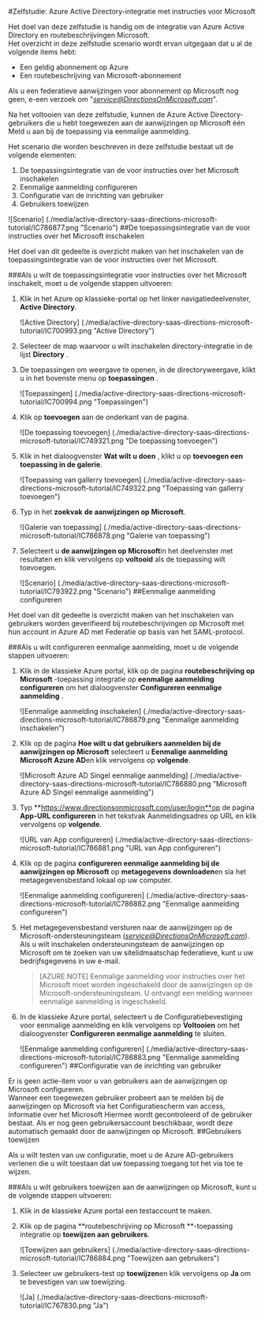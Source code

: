 <properties 
    pageTitle="Zelfstudie: Azure Active Directory-integratie met instructies voor Microsoft | Microsoft Azure" 
    description="Leer hoe u de aanwijzingen op Microsoft met Azure Active Directory gebruiken om in te schakelen voor eenmalige aanmelding, geautomatiseerde inrichting en meer!" 
    services="active-directory" 
    authors="jeevansd"  
    documentationCenter="na" 
    manager="femila"/>
<tags 
    ms.service="active-directory" 
    ms.devlang="na" 
    ms.topic="article" 
    ms.tgt_pltfrm="na" 
    ms.workload="identity" 
    ms.date="09/29/2016" 
    ms.author="jeedes" />

#<a name="tutorial-azure-active-directory-integration-with-directions-on-microsoft"></a>Zelfstudie: Azure Active Directory-integratie met instructies voor Microsoft

Het doel van deze zelfstudie is handig om de integratie van Azure Active Directory en routebeschrijvingen Microsoft.  
Het overzicht in deze zelfstudie scenario wordt ervan uitgegaan dat u al de volgende items hebt:

-   Een geldig abonnement op Azure
-   Een routebeschrijving van Microsoft-abonnement

Als u een federatieve aanwijzingen voor abonnement op Microsoft nog geen, e-een verzoek om "*service@DirectionsOnMicrosoft.com*".

Na het voltooien van deze zelfstudie, kunnen de Azure Active Directory-gebruikers die u hebt toegewezen aan de aanwijzingen op Microsoft één Meld u aan bij de toepassing via eenmalige aanmelding.

Het scenario die worden beschreven in deze zelfstudie bestaat uit de volgende elementen:

1.  De toepassingsintegratie van de voor instructies over het Microsoft inschakelen
2.  Eenmalige aanmelding configureren
3.  Configuratie van de inrichting van gebruiker
4.  Gebruikers toewijzen

![Scenario] (./media/active-directory-saas-directions-microsoft-tutorial/IC786877.png "Scenario")
##<a name="enabling-the-application-integration-for-directions-on-microsoft"></a>De toepassingsintegratie van de voor instructies over het Microsoft inschakelen

Het doel van dit gedeelte is overzicht maken van het inschakelen van de toepassingsintegratie van de voor instructies over het Microsoft.

###<a name="to-enable-the-application-integration-for-directions-on-microsoft-perform-the-following-steps"></a>Als u wilt de toepassingsintegratie voor instructies over het Microsoft inschakelt, moet u de volgende stappen uitvoeren:

1.  Klik in het Azure op klassieke-portal op het linker navigatiedeelvenster, **Active Directory**.

    ![Active Directory] (./media/active-directory-saas-directions-microsoft-tutorial/IC700993.png "Active Directory")

2.  Selecteer de map waarvoor u wilt inschakelen directory-integratie in de lijst **Directory** .

3.  De toepassingen om weergave te openen, in de directoryweergave, klikt u in het bovenste menu op **toepassingen** .

    ![Toepassingen] (./media/active-directory-saas-directions-microsoft-tutorial/IC700994.png "Toepassingen")

4.  Klik op **toevoegen** aan de onderkant van de pagina.

    ![De toepassing toevoegen] (./media/active-directory-saas-directions-microsoft-tutorial/IC749321.png "De toepassing toevoegen")

5.  Klik in het dialoogvenster **Wat wilt u doen** , klikt u op **toevoegen een toepassing in de galerie**.

    ![Toepassing van gallerry toevoegen] (./media/active-directory-saas-directions-microsoft-tutorial/IC749322.png "Toepassing van gallerry toevoegen")

6.  Typ in het **zoekvak** **de aanwijzingen op Microsoft**.

    ![Galerie van toepassing] (./media/active-directory-saas-directions-microsoft-tutorial/IC786878.png "Galerie van toepassing")

7.  Selecteert u **de aanwijzingen op Microsoft**in het deelvenster met resultaten en klik vervolgens op **voltooid** als de toepassing wilt toevoegen.

    ![Scenario] (./media/active-directory-saas-directions-microsoft-tutorial/IC793922.png "Scenario")
##<a name="configuring-single-sign-on"></a>Eenmalige aanmelding configureren

Het doel van dit gedeelte is overzicht maken van het inschakelen van gebruikers worden geverifieerd bij routebeschrijvingen op Microsoft met hun account in Azure AD met Federatie op basis van het SAML-protocol.

###<a name="to-configure-single-sign-on-perform-the-following-steps"></a>Als u wilt configureren eenmalige aanmelding, moet u de volgende stappen uitvoeren:

1.  Klik in de klassieke Azure portal, klik op de pagina **routebeschrijving op Microsoft** -toepassing integratie op **eenmalige aanmelding configureren** om het dialoogvenster **Configureren eenmalige aanmelding** .

    ![Eenmalige aanmelding inschakelen] (./media/active-directory-saas-directions-microsoft-tutorial/IC786879.png "Eenmalige aanmelding inschakelen")

2.  Klik op de pagina **Hoe wilt u dat gebruikers aanmelden bij de aanwijzingen op Microsoft** selecteert u **Eenmalige aanmelding Microsoft Azure AD**en klik vervolgens op **volgende**.

    ![Microsoft Azure AD Singel eenmalige aanmelding] (./media/active-directory-saas-directions-microsoft-tutorial/IC786880.png "Microsoft Azure AD Singel eenmalige aanmelding")

3.  Typ **https://www.directionsonmicrosoft.com/user/login**op de pagina **App-URL configureren** in het tekstvak Aanmeldingsadres op URL en klik vervolgens op **volgende**.

    ![URL van App configureren] (./media/active-directory-saas-directions-microsoft-tutorial/IC786881.png "URL van App configureren")

4.  Klik op de pagina **configureren eenmalige aanmelding bij de aanwijzingen op Microsoft** op **metagegevens downloaden**en sla het metagegevensbestand lokaal op uw computer.

    ![Eenmalige aanmelding configureren] (./media/active-directory-saas-directions-microsoft-tutorial/IC786882.png "Eenmalige aanmelding configureren")

5.  Het metagegevensbestand versturen naar de aanwijzingen op de Microsoft-ondersteuningsteam (*service@DirectionsOnMicrosoft.com*). Als u wilt inschakelen ondersteuningsteam de aanwijzingen op Microsoft om te zoeken van uw sitelidmaatschap federatieve, kunt u uw bedrijfsgegevens in uw e-mail.

    >[AZURE.NOTE] Eenmalige aanmelding voor instructies over het Microsoft moet worden ingeschakeld door de aanwijzingen op de Microsoft-ondersteuningsteam.
U ontvangt een melding wanneer eenmalige aanmelding is ingeschakeld.

6.  In de klassieke Azure portal, selecteert u de Configuratiebevestiging voor eenmalige aanmelding en klik vervolgens op **Voltooien** om het dialoogvenster **Configureren eenmalige aanmelding** te sluiten.

    ![Eenmalige aanmelding configureren] (./media/active-directory-saas-directions-microsoft-tutorial/IC786883.png "Eenmalige aanmelding configureren")
##<a name="configuring-user-provisioning"></a>Configuratie van de inrichting van gebruiker

Er is geen actie-item voor u van gebruikers aan de aanwijzingen op Microsoft configureren.  
Wanneer een toegewezen gebruiker probeert aan te melden bij de aanwijzingen op Microsoft via het Configuratiescherm van access, informatie over het Microsoft Hiermee wordt gecontroleerd of de gebruiker bestaat. Als er nog geen gebruikersaccount beschikbaar, wordt deze automatisch gemaakt door de aanwijzingen op Microsoft.
##<a name="assigning-users"></a>Gebruikers toewijzen

Als u wilt testen van uw configuratie, moet u de Azure AD-gebruikers verlenen die u wilt toestaan dat uw toepassing toegang tot het via toe te wijzen.

###<a name="to-assign-users-to-directions-on-microsoft-perform-the-following-steps"></a>Als u wilt gebruikers toewijzen aan de aanwijzingen op Microsoft, kunt u de volgende stappen uitvoeren:

1.  Klik in de klassieke Azure portal een testaccount te maken.

2.  Klik op de pagina **routebeschrijving op Microsoft **-toepassing integratie op **toewijzen aan gebruikers**.

    ![Toewijzen aan gebruikers] (./media/active-directory-saas-directions-microsoft-tutorial/IC786884.png "Toewijzen aan gebruikers")

3.  Selecteer uw gebruikers-test op **toewijzen**en klik vervolgens op **Ja** om te bevestigen van uw toewijzing.

    ![Ja] (./media/active-directory-saas-directions-microsoft-tutorial/IC767830.png "Ja")
